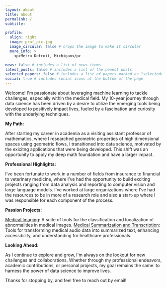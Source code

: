 ```yaml
---
layout: about
title: about
permalink: /
subtitle: 

profile:
  align: right
  image: prof_pic.jpg
  image_circular: false # crops the image to make it circular
  more_info: >
    <p>Metro Detroit, Michigan</p>

news: false # includes a list of news items
latest_posts: false # includes a list of the newest posts
selected_papers: false # includes a list of papers marked as "selected={true}"
social: true # includes social icons at the bottom of the page
---
```


Welcome! I'm passionate about leveraging machine learning to tackle challenges, especially within the medical field. My 10-year journey through data science has been driven by a desire to utilize the emerging tools being developed to positively impact lives, fueled by a fascination and curiosity with the underlying techniques.

**My Path:**

After starting my career in academia as a visiting assistant professor of mathematics, where I researched geometric properties of high dimensional spaces using geometric flows, I transitioned into data science, motivated by the exicitng applications that were being developed. This shift was an opportunity to apply my deep math foundation and have a larger impact.

**Professional Highlights:**

I’ve been fortunate to work in a number of fields from insurance to financial to veterinary medicine, where I’ve had the opportunity to build exciting projects ranging from data analysis and reporting to computer vision and large language models. I’ve worked at large organizations where I’ve had the resources to be in more of a research role and also a start-up where I was responsible for each component of the process.

**Passion Projects:**

[Medical Imaging](https://github.com/smith478/medical-imaging): A suite of tools for the classification and localization of abnormalities in medical images.
[Medical Summarization and Transcription](https://github.com/smith478/medical-summarization-and-transcription): Tools for transforming medical audio data into summarized text, enhancing accessibility, and understanding for healthcare professionals.

**Looking Ahead:**

As I continue to explore and grow, I'm always on the lookout for new challenges and collaborations. Whether through my professional endeavors, academic contributions, or personal projects, my goal remains the same: to harness the power of data science to improve lives.

Thanks for stopping by, and feel free to reach out by email!
